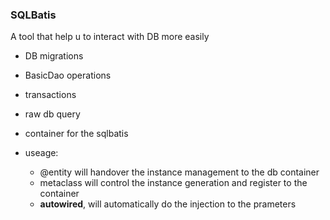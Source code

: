 ### SQLBatis

A tool that help u to interact with DB more easily

- DB migrations
- BasicDao operations
- transactions
- raw db query


- container for the sqlbatis
- useage:
    - @entity will handover the instance management to the db container
    - metaclass will control the instance generation and register to the container
    - __autowired__, will automatically do the injection to the prameters